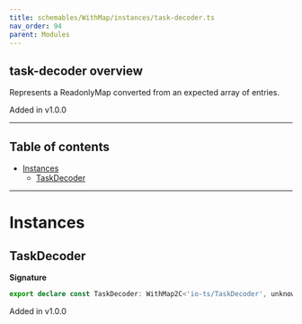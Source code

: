 ```yaml
---
title: schemables/WithMap/instances/task-decoder.ts
nav_order: 94
parent: Modules
---
```


## task-decoder overview

Represents a ReadonlyMap converted from an expected array of entries.

Added in v1.0.0

---

<h2 class="text-delta">Table of contents</h2>

- [Instances](#instances)
  - [TaskDecoder](#taskdecoder)

---

# Instances

## TaskDecoder

**Signature**

```ts
export declare const TaskDecoder: WithMap2C<'io-ts/TaskDecoder', unknown>
```

Added in v1.0.0
